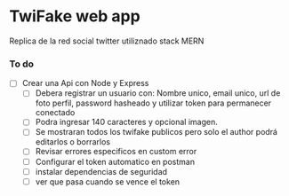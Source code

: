 # TwiFake web app

Replica de la red social twitter utiliznado stack MERN

### To do

- [ ] Crear una Api con Node y Express
  - [ ] Debera registrar un usuario con: Nombre unico, email unico, url de foto perfil, password hasheado y utilizar token para permanecer conectado
  - [ ] Podra ingresar 140 caracteres y opcional imagen.
  - [ ] Se mostraran todos los twifake publicos pero solo el author podrá editarlos o borrarlos
  - [ ] Revisar errores especificos en custom error
  - [ ] Configurar el token automatico en postman
  - [ ] instalar dependencias de seguridad
  - [ ] ver que pasa cuando se vence el token
